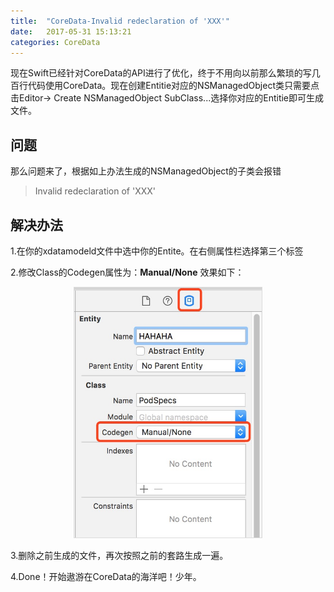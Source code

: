 ```yaml
---
title:  "CoreData-Invalid redeclaration of 'XXX'"
date:   2017-05-31 15:13:21
categories: CoreData 
---
```


现在Swift已经针对CoreData的API进行了优化，终于不用向以前那么繁琐的写几百行代码使用CoreData。现在创建Entitie对应的NSManagedObject类只需要点击Editor-> Create NSManagedObject SubClass...选择你对应的Entitie即可生成文件。



## 问题
那么问题来了，根据如上办法生成的NSManagedObject的子类会报错
>Invalid redeclaration of 'XXX'

## 解决办法
1.在你的xdatamodeld文件中选中你的Entite。在右侧属性栏选择第三个标签

2.修改Class的Codegen属性为：**Manual/None**
效果如下：
<div align="center"><img style="border: 1px solid #dcdcdc" width="300" height="400" src="https://github.com/Khala-wan/Khala-wan.github.io/raw/master/resource/CoreData/0.jpg"/></div>

3.删除之前生成的文件，再次按照之前的套路生成一遍。

4.Done！开始遨游在CoreData的海洋吧！少年。
